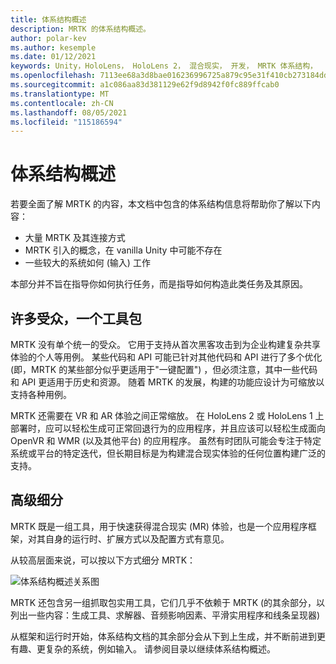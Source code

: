 ```yaml
---
title: 体系结构概述
description: MRTK 的体系结构概述。
author: polar-kev
ms.author: kesemple
ms.date: 01/12/2021
keywords: Unity，HoloLens， HoloLens 2， 混合现实， 开发， MRTK 体系结构，
ms.openlocfilehash: 7113ee68a3d8bae016236996725a879c95e31f410cb273184ddcc255ae7a0685
ms.sourcegitcommit: a1c086aa83d381129e62f9d8942f0fc889ffcab0
ms.translationtype: MT
ms.contentlocale: zh-CN
ms.lasthandoff: 08/05/2021
ms.locfileid: "115186594"
---
```

# <a name="architecture-overview"></a>体系结构概述

若要全面了解 MRTK 的内容，本文档中包含的体系结构信息将帮助你了解以下内容：

- 大量 MRTK 及其连接方式
- MRTK 引入的概念，在 vanilla Unity 中可能不存在
- 一些较大的系统如何 (输入) 工作

本部分并不旨在指导你如何执行任务，而是指导如何构造此类任务及其原因。

## <a name="many-audiences-one-toolkit"></a>许多受众，一个工具包

MRTK 没有单个统一的受众。 它用于支持从首次黑客攻击到为企业构建复杂共享体验的个人等用例。 某些代码和 API 可能已针对其他代码和 API 进行了多个优化 (即，MRTK 的某些部分似乎更适用于"一键配置") ，但必须注意，其中一些代码和 API 更适用于历史和资源。 随着 MRTK 的发展，构建的功能应设计为可缩放以支持各种用例。

MRTK 还需要在 VR 和 AR 体验之间正常缩放。 在 HoloLens 2 或 HoloLens 1 上部署时，应可以轻松生成可正常回退行为的应用程序，并且应该可以轻松生成面向 OpenVR 和 WMR (以及其他平台) 的应用程序。 虽然有时团队可能会专注于特定系统或平台的特定迭代，但长期目标是为构建混合现实体验的任何位置构建广泛的支持。

## <a name="high-level-breakdown"></a>高级细分

MRTK 既是一组工具，用于快速获得混合现实 (MR) 体验，也是一个应用程序框架，对其自身的运行时、扩展方式以及配置方式有意见。

从较高层面来说，可以按以下方式细分 MRTK：

![体系结构概述关系图](../features/images/architecture/MRTK_Architecture.png)

MRTK 还包含另一组抓取包实用工具，它们几乎不依赖于 MRTK (的其余部分，以列出一些内容：生成工具、求解器、音频影响因素、平滑实用程序和线条呈现器) 

从框架和运行时开始，体系结构文档的其余部分会从下到上生成，并不断前进到更有趣、更复杂的系统，例如输入。 请参阅目录以继续体系结构概述。
